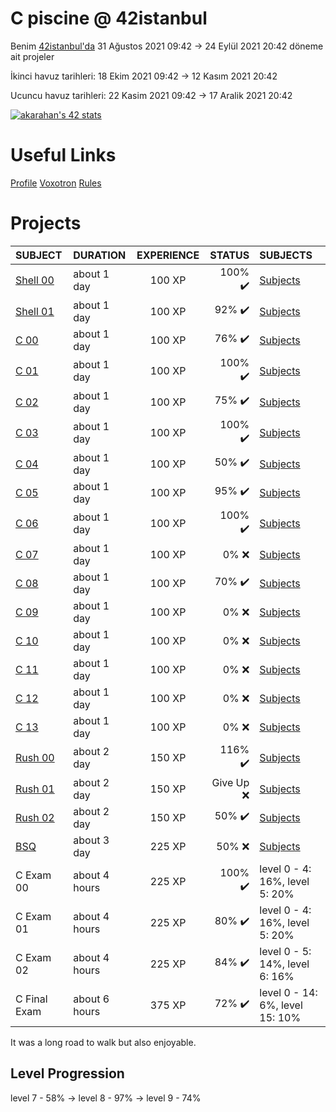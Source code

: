# C piscine @ 42istanbul
Benim [42istanbul'da](https://www.42istanbul.com.tr/tr/) 31 Ağustos 2021 09:42 -> 24 Eylül 2021 20:42 döneme ait projeler

İkinci havuz tarihleri: 18 Ekim 2021 09:42 -> 12 Kasım 2021 20:42

Ucuncu havuz tarihleri: 22 Kasim 2021 09:42 -> 17 Aralik 2021 20:42

[![akarahan's 42 stats](https://badge42.herokuapp.com/api/stats/akarahan?cursus=C%20Piscine)](https://github.com/JaeSeoKim/badge42)

# Useful Links
[Profile](https://profile.intra.42.fr/)
[Voxotron](https://voxotron.42.fr/session/new)
[Rules](https://companies.intra.42.fr/legal/terms/7?redirect_after_sign=https%3A%2F%2Fcompanies.intra.42.fr%2F)

# Projects
|SUBJECT|DURATION|EXPERIENCE|STATUS|SUBJECTS|
|:--|:--|:--:|--:|:--|
| [Shell 00](./shell00) | about 1 day | 100 XP | 100% ✔️ | [Subjects](./shell00/en.subject.pdf) |
| [Shell 01](./shell01) | about 1 day | 100 XP | 92% ✔️ | [Subjects](./shell01/en.subject.pdf) |
| [C 00](./c00)| about 1 day | 100 XP | 76% ✔️ | [Subjects](./c00/en.subject.pdf) |
| [C 01](./c01) | about 1 day | 100 XP | 100% ✔️ | [Subjects](./c01/en.subject.pdf) |
| [C 02](./c02) | about 1 day | 100 XP | 75% ✔️ | [Subjects](./c02/en.subject.pdf) |
| [C 03](./c03) | about 1 day | 100 XP | 100% ✔️ | [Subjects](./c03/en.subject.pdf) |
| [C 04](./c04) | about 1 day | 100 XP | 50% ✔️ | [Subjects](./c04/en.subject.pdf) |
| [C 05](./c05) | about 1 day | 100 XP | 95% ✔️ | [Subjects](./c05/en.subject.pdf) |
| [C 06](./c06) | about 1 day | 100 XP | 100% ✔️ | [Subjects](./c06/en.subject.pdf) |
| [C 07](./c07) | about 1 day | 100 XP | 0% :x: | [Subjects](./c07/en.subject.pdf) |
| [C 08](./c08) | about 1 day | 100 XP | 70% ✔️ | [Subjects](./c08/en.subject.pdf) |
| [C 09](./c09) | about 1 day | 100 XP | 0% :x: | [Subjects](./c09/en.subject.pdf) |
| [C 10](./c10) | about 1 day | 100 XP | 0% :x: | [Subjects](./c10/en.subject.pdf) |
| [C 11](./c11) | about 1 day | 100 XP | 0% :x: | [Subjects](./c11/en.subject.pdf) |
| [C 12](./c12) | about 1 day | 100 XP | 0% :x: | [Subjects](./c12/en.subject.pdf) |
| [C 13](./c13) | about 1 day | 100 XP | 0% :x: | [Subjects](./c13/en.subject.pdf) |
| [Rush 00](./rush00) | about 2 day | 150 XP | 116% ✔️ | [Subjects](./rush00/en.subject.pdf) |
| [Rush 01](./rush01) | about 2 day | 150 XP | Give Up :x: | [Subjects](./rush01/en.subject.pdf) |
| [Rush 02](./rush02) | about 2 day | 150 XP | 50% ✔️ | [Subjects](./rush02/en.subject.pdf) |
| [BSQ](./bsq) | about 3 day | 225 XP | 50% :x: | [Subjects](./bsq/en.subject.pdf) |
| C Exam 00 | about 4 hours | 225 XP | 100% ✔️ | level 0 - 4: 16%, level 5: 20% |
| C Exam 01 | about 4 hours | 225 XP | 80% ✔️ | level 0 - 4: 16%, level 5: 20% |
| C Exam 02 | about 4 hours | 225 XP | 84% ✔️ | level 0 - 5: 14%, level 6: 16% |
| C Final Exam | about 6 hours | 375 XP | 72% ✔️ | level 0 - 14: 6%, level 15: 10% |

It was a long road to walk but also enjoyable.

## Level Progression
level 7 - 58% -> level 8 - 97% -> level 9 - 74%
